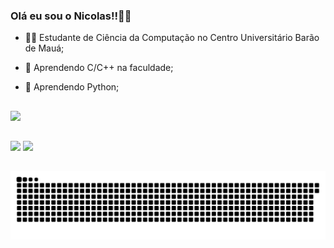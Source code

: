 ### Olá eu sou o Nicolas!!👩‍💻

- 👨‍🎓 Estudante de Ciência da Computação no Centro Universitário Barão de Mauá;

- 🌱 Aprendendo C/C++ na faculdade;

- 🌱 Aprendendo Python;

##

<div>
  <a href="https://github.com/nickfscarpa">
  <img height="180em" src="https://github-readme-stats.vercel.app/api?username=nickfscarpa&show_icons=true&theme=darcula&include_all_commits=true&count_private=true"/>
    </div>  

  
##

  <div>
  <a href = "mailto:bkscarpa@gmail.com"><img src="https://img.shields.io/badge/-Gmail-%23333?style=for-the-badge&logo=gmail&logoColor=white" target="_blank"></a>
  <a href="https://www.linkedin.com/in/nicolas-scarpa-746790215/" target="_blank"><img src="https://img.shields.io/badge/-LinkedIn-%230077B5?style=for-the-badge&logo=linkedin&logoColor=white" target="_blank"></a
  </div>
    
##    
    
 ![Snake animation](https://github.com/nickfscarpa/nickfscarpa/blob/output/github-contribution-grid-snake.svg)

